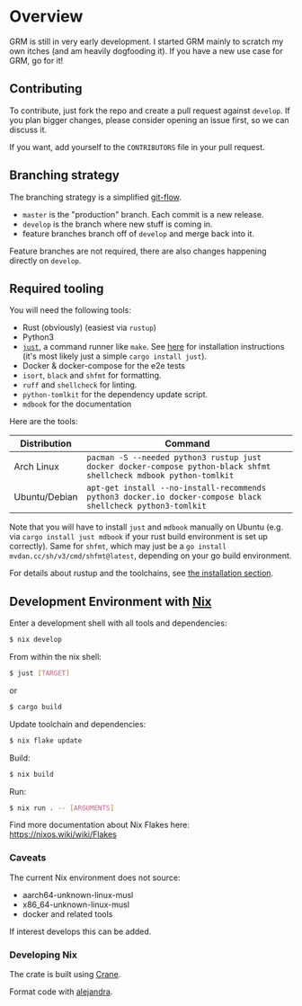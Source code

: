 # Overview

GRM is still in very early development. I started GRM mainly to scratch my own
itches (and am heavily dogfooding it). If you have a new use case for GRM, go
for it!

## Contributing

To contribute, just fork the repo and create a pull request against `develop`.
If you plan bigger changes, please consider opening an issue first, so we can
discuss it.

If you want, add yourself to the `CONTRIBUTORS` file in your pull request.

## Branching strategy

The branching strategy is a simplified
[git-flow](https://nvie.com/posts/a-successful-git-branching-model/).

* `master` is the "production" branch. Each commit is a new release.
* `develop` is the branch where new stuff is coming in.
* feature branches branch off of `develop` and merge back into it.

Feature branches are not required, there are also changes happening directly on
`develop`.

## Required tooling

You will need the following tools:

* Rust (obviously) (easiest via `rustup`)
* Python3
* [`just`](https://github.com/casey/just), a command runner like `make`. See
  [here](https://github.com/casey/just#installation) for installation
  instructions (it's most likely just a simple `cargo install just`).
* Docker & docker-compose for the e2e tests
* `isort`, `black` and `shfmt` for formatting.
* `ruff` and `shellcheck` for linting.
* `python-tomlkit` for the dependency update script.
* `mdbook` for the documentation

Here are the tools:

| Distribution  | Command                                                                                                            |
| ------------- | ------------------------------------------------------------------------------------------------------------------ |
| Arch Linux    | `pacman -S --needed python3 rustup just docker docker-compose python-black shfmt shellcheck mdbook python-tomlkit` |
| Ubuntu/Debian | `apt-get install --no-install-recommends python3 docker.io docker-compose black shellcheck python3-tomlkit`        |

Note that you will have to install `just` and `mdbook` manually on Ubuntu (e.g.
via `cargo install just mdbook` if your rust build environment is set up
correctly). Same for `shfmt`, which may just be a `go install
mvdan.cc/sh/v3/cmd/shfmt@latest`, depending on your go build environment.

For details about rustup and the toolchains, see [the installation
section](./installation.md).

## Development Environment with [Nix](https://nixos.org)

Enter a development shell with all tools and dependencies:

```bash
$ nix develop
```

From within the nix shell:

```bash
$ just [TARGET]
```

or

```bash
$ cargo build
```

Update toolchain and dependencies:

```bash
$ nix flake update
```

Build:

```bash
$ nix build
```

Run:

```bash
$ nix run . -- [ARGUMENTS]
```

Find more documentation about Nix Flakes here: https://nixos.wiki/wiki/Flakes

### Caveats

The current Nix environment does not source:

- aarch64-unknown-linux-musl
- x86_64-unknown-linux-musl
- docker and related tools

If interest develops this can be added.

### Developing Nix

The crate is built using [Crane](https://github.com/ipetkov/crane).

Format code with [alejandra](https://github.com/kamadorueda/alejandra).
